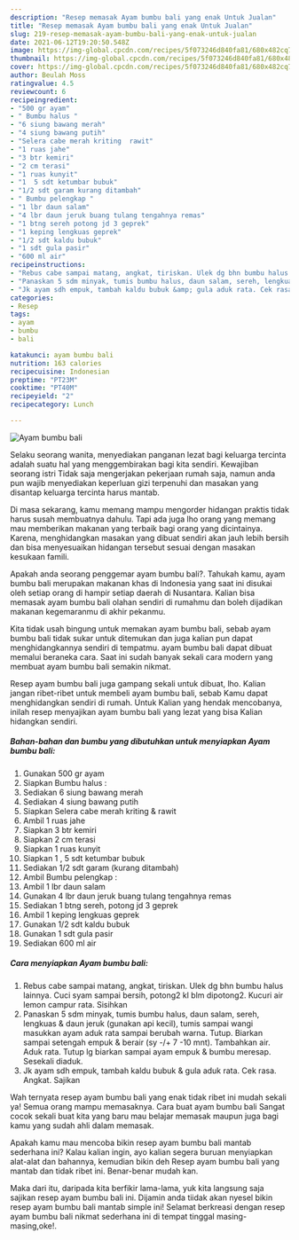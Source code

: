 ```yaml
---
description: "Resep memasak Ayam bumbu bali yang enak Untuk Jualan"
title: "Resep memasak Ayam bumbu bali yang enak Untuk Jualan"
slug: 219-resep-memasak-ayam-bumbu-bali-yang-enak-untuk-jualan
date: 2021-06-12T19:20:50.548Z
image: https://img-global.cpcdn.com/recipes/5f073246d840fa81/680x482cq70/ayam-bumbu-bali-foto-resep-utama.jpg
thumbnail: https://img-global.cpcdn.com/recipes/5f073246d840fa81/680x482cq70/ayam-bumbu-bali-foto-resep-utama.jpg
cover: https://img-global.cpcdn.com/recipes/5f073246d840fa81/680x482cq70/ayam-bumbu-bali-foto-resep-utama.jpg
author: Beulah Moss
ratingvalue: 4.5
reviewcount: 6
recipeingredient:
- "500 gr ayam"
- " Bumbu halus "
- "6 siung bawang merah"
- "4 siung bawang putih"
- "Selera cabe merah kriting  rawit"
- "1 ruas jahe"
- "3 btr kemiri"
- "2 cm terasi"
- "1 ruas kunyit"
- "1  5 sdt ketumbar bubuk"
- "1/2 sdt garam kurang ditambah"
- " Bumbu pelengkap "
- "1 lbr daun salam"
- "4 lbr daun jeruk buang tulang tengahnya remas"
- "1 btng sereh potong jd 3 geprek"
- "1 keping lengkuas geprek"
- "1/2 sdt kaldu bubuk"
- "1 sdt gula pasir"
- "600 ml air"
recipeinstructions:
- "Rebus cabe sampai matang, angkat, tiriskan. Ulek dg bhn bumbu halus lainnya. Cuci syam sampai bersih, potong2 kl blm dipotong2. Kucuri air lemon campur rata. Sisihkan"
- "Panaskan 5 sdm minyak, tumis bumbu halus, daun salam, sereh, lengkuas &amp; daun jeruk (gunakan api kecil), tumis sampai wangi masukkan ayam aduk rata sampai berubah warna. Tutup. Biarkan sampai setengah empuk &amp; berair (sy -/+ 7 -10 mnt). Tambahkan air. Aduk rata. Tutup lg biarkan sampai ayam empuk &amp; bumbu meresap. Sesekali diaduk."
- "Jk ayam sdh empuk, tambah kaldu bubuk &amp; gula aduk rata. Cek rasa. Angkat. Sajikan"
categories:
- Resep
tags:
- ayam
- bumbu
- bali

katakunci: ayam bumbu bali 
nutrition: 163 calories
recipecuisine: Indonesian
preptime: "PT23M"
cooktime: "PT40M"
recipeyield: "2"
recipecategory: Lunch

---
```



![Ayam bumbu bali](https://img-global.cpcdn.com/recipes/5f073246d840fa81/680x482cq70/ayam-bumbu-bali-foto-resep-utama.jpg)

Selaku seorang wanita, menyediakan panganan lezat bagi keluarga tercinta adalah suatu hal yang menggembirakan bagi kita sendiri. Kewajiban seorang istri Tidak saja mengerjakan pekerjaan rumah saja, namun anda pun wajib menyediakan keperluan gizi terpenuhi dan masakan yang disantap keluarga tercinta harus mantab.

Di masa  sekarang, kamu memang mampu mengorder hidangan praktis tidak harus susah membuatnya dahulu. Tapi ada juga lho orang yang memang mau memberikan makanan yang terbaik bagi orang yang dicintainya. Karena, menghidangkan masakan yang dibuat sendiri akan jauh lebih bersih dan bisa menyesuaikan hidangan tersebut sesuai dengan masakan kesukaan famili. 



Apakah anda seorang penggemar ayam bumbu bali?. Tahukah kamu, ayam bumbu bali merupakan makanan khas di Indonesia yang saat ini disukai oleh setiap orang di hampir setiap daerah di Nusantara. Kalian bisa memasak ayam bumbu bali olahan sendiri di rumahmu dan boleh dijadikan makanan kegemaranmu di akhir pekanmu.

Kita tidak usah bingung untuk memakan ayam bumbu bali, sebab ayam bumbu bali tidak sukar untuk ditemukan dan juga kalian pun dapat menghidangkannya sendiri di tempatmu. ayam bumbu bali dapat dibuat memalui beraneka cara. Saat ini sudah banyak sekali cara modern yang membuat ayam bumbu bali semakin nikmat.

Resep ayam bumbu bali juga gampang sekali untuk dibuat, lho. Kalian jangan ribet-ribet untuk membeli ayam bumbu bali, sebab Kamu dapat menghidangkan sendiri di rumah. Untuk Kalian yang hendak mencobanya, inilah resep menyajikan ayam bumbu bali yang lezat yang bisa Kalian hidangkan sendiri.

<!--inarticleads1-->

##### Bahan-bahan dan bumbu yang dibutuhkan untuk menyiapkan Ayam bumbu bali:

1. Gunakan 500 gr ayam
1. Siapkan  Bumbu halus :
1. Sediakan 6 siung bawang merah
1. Sediakan 4 siung bawang putih
1. Siapkan Selera cabe merah kriting &amp; rawit
1. Ambil 1 ruas jahe
1. Siapkan 3 btr kemiri
1. Siapkan 2 cm terasi
1. Siapkan 1 ruas kunyit
1. Siapkan 1 , 5 sdt ketumbar bubuk
1. Sediakan 1/2 sdt garam (kurang ditambah)
1. Ambil  Bumbu pelengkap :
1. Ambil 1 lbr daun salam
1. Gunakan 4 lbr daun jeruk buang tulang tengahnya remas
1. Sediakan 1 btng sereh, potong jd 3 geprek
1. Ambil 1 keping lengkuas geprek
1. Gunakan 1/2 sdt kaldu bubuk
1. Gunakan 1 sdt gula pasir
1. Sediakan 600 ml air




<!--inarticleads2-->

##### Cara menyiapkan Ayam bumbu bali:

1. Rebus cabe sampai matang, angkat, tiriskan. Ulek dg bhn bumbu halus lainnya. Cuci syam sampai bersih, potong2 kl blm dipotong2. Kucuri air lemon campur rata. Sisihkan
1. Panaskan 5 sdm minyak, tumis bumbu halus, daun salam, sereh, lengkuas &amp; daun jeruk (gunakan api kecil), tumis sampai wangi masukkan ayam aduk rata sampai berubah warna. Tutup. Biarkan sampai setengah empuk &amp; berair (sy -/+ 7 -10 mnt). Tambahkan air. Aduk rata. Tutup lg biarkan sampai ayam empuk &amp; bumbu meresap. Sesekali diaduk.
1. Jk ayam sdh empuk, tambah kaldu bubuk &amp; gula aduk rata. Cek rasa. Angkat. Sajikan




Wah ternyata resep ayam bumbu bali yang enak tidak ribet ini mudah sekali ya! Semua orang mampu memasaknya. Cara buat ayam bumbu bali Sangat cocok sekali buat kita yang baru mau belajar memasak maupun juga bagi kamu yang sudah ahli dalam memasak.

Apakah kamu mau mencoba bikin resep ayam bumbu bali mantab sederhana ini? Kalau kalian ingin, ayo kalian segera buruan menyiapkan alat-alat dan bahannya, kemudian bikin deh Resep ayam bumbu bali yang mantab dan tidak ribet ini. Benar-benar mudah kan. 

Maka dari itu, daripada kita berfikir lama-lama, yuk kita langsung saja sajikan resep ayam bumbu bali ini. Dijamin anda tiidak akan nyesel bikin resep ayam bumbu bali mantab simple ini! Selamat berkreasi dengan resep ayam bumbu bali nikmat sederhana ini di tempat tinggal masing-masing,oke!.

